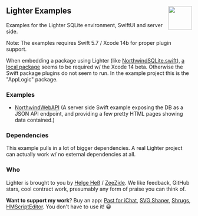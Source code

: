 <h2>Lighter Examples
  <img src="https://zeezide.com/img/lighter/Lighter256.png"
       align="right" width="64" height="64" />
</h2>

Examples for the Lighter SQLite environment, SwiftUI and server side.

Note: The examples requires Swift 5.7 / Xcode 14b for proper plugin support.

When embedding a package using Lighter (like
[NorthwindSQLite.swift](https://github.com/Lighter-swift/NorthwindSQLite.swift.git)),
[a local package](https://developer.apple.com/documentation/xcode/organizing-your-code-with-local-packages) 
seems to be required w/ the Xcode 14 beta.
Otherwise the Swift package plugins do not seem to run.
In the example project this is the "AppLogic" package.


### Examples

- [NorthwindWebAPI](Sources/NorthwindWebAPI/) (A server side Swift example
  exposing the DB as a JSON API endpoint, and providing a few pretty HTML pages
  showing data contained.)


### Dependencies

This example pulls in a lot of bigger dependencies. A real Lighter project can
actually work w/ no external dependencies at all.


### Who

Lighter is brought to you by
[Helge Heß](https://github.com/helje5/) / [ZeeZide](https://zeezide.de).
We like feedback, GitHub stars, cool contract work, 
presumably any form of praise you can think of.

**Want to support my work**?
Buy an app:
[Past for iChat](https://apps.apple.com/us/app/past-for-ichat/id1554897185),
[SVG Shaper](https://apps.apple.com/us/app/svg-shaper-for-swiftui/id1566140414),
[Shrugs](https://shrugs.app/),
[HMScriptEditor](https://apps.apple.com/us/app/hmscripteditor/id1483239744).
You don't have to use it! 😀
